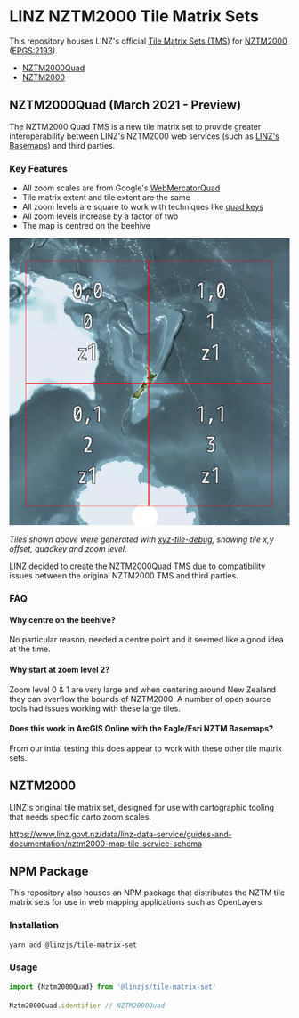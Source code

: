 # LINZ NZTM2000 Tile Matrix Sets

This repository houses LINZ's official [Tile Matrix Sets (TMS)](https://www.ogc.org/standards/tms) for [NZTM2000](https://www.linz.govt.nz/data/geodetic-system/datums-projections-and-heights/projections/new-zealand-transverse-mercator-2000) ([EPGS:2193](http://epsg.io/2193)).

- [NZTM2000Quad](./raw/NZTM2000Quad.json)
- [NZTM2000](./raw/NZTM2000.json)

## NZTM2000Quad (March 2021 - Preview)

The NZTM2000 Quad TMS is a new tile matrix set to provide greater interoperability between LINZ's NZTM2000 web services (such as [LINZ's Basemaps](https://basemaps.linz.govt.nz)) and third parties.

### Key Features

- All zoom scales are from Google's [WebMercatorQuad](https://docs.opengeospatial.org/is/17-083r2/17-083r2.html#62)
- Tile matrix extent and tile extent are the same
- All zoom levels are square to work with techniques like [quad keys](https://docs.microsoft.com/en-us/bingmaps/articles/bing-maps-tile-system#tile-coordinates-and-quadkeys)
- All zoom levels increase by a factor of two
- The map is centred on the beehive
 
![NztmQuad - Zoom 1](./NztmQuadZ1.png)

*Tiles shown above were generated with [xyz-tile-debug](https://github.com/blacha/xyz-tile-debug), showing tile x,y offset, quadkey and zoom level.*

LINZ decided to create the NZTM2000Quad TMS due to compatibility issues between the original NZTM2000 TMS and third parties.

### FAQ

#### Why centre on the beehive?

No particular reason, needed a centre point and it seemed like a good idea at the time.

#### Why start at zoom level 2?

Zoom level 0 & 1 are very large and when centering around New Zealand they can overflow the bounds of NZTM2000. A number of open source tools had issues working with these large tiles.

#### Does this work in ArcGIS Online with the Eagle/Esri NZTM Basemaps?

From our intial testing this does appear to work with these other tile matrix sets.

## NZTM2000

LINZ's original tile matrix set, designed for use with cartographic tooling that needs specific carto zoom scales.

https://www.linz.govt.nz/data/linz-data-service/guides-and-documentation/nztm2000-map-tile-service-schema

## NPM Package

This repository also houses an NPM package that distributes the NZTM tile matrix sets for use in web mapping applications such as OpenLayers.

### Installation

```
yarn add @linzjs/tile-matrix-set
```

### Usage

```typescript
import {Nztm2000Quad} from '@linzjs/tile-matrix-set'

Nztm2000Quad.identifier // NZTM2000Quad
```
